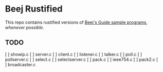 # Beej Rustified

This repo contains rustified versions of [Beej's Guide sample programs](https://beej.us/guide/bgnet/examples/),
_whenever possible_.

## TODO

[ ] showip.c
[ ] server.c
[ ] client.c
[ ] listener.c
[ ] talker.c
[ ] poll.c
[ ] pollserver.c
[ ] select.c
[ ] selectserver.c
[ ] pack.c
[ ] ieee754.c
[ ] pack2.c
[ ] broadcaster.c
